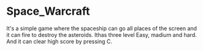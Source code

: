 # Space_Warcraft
It's a simple game where the spaceship can go all places of the screen and it can fire to destroy the asteroids. Ithas three level Easy, madium and hard. And it can clear high score by pressing C.

